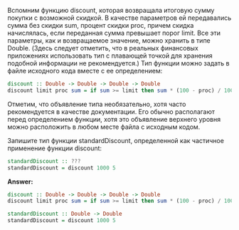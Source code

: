 Вспомним функцию discount, которая возвращала итоговую сумму покупки с возможной скидкой.
В качестве параметров ей передавались сумма без скидки sum, процент скидки proc, причем скидка начислялась,
если переданная сумма превышает порог limit. Все эти параметры, как и возвращаемое значение, можно хранить в типе Double.
(Здесь следует отметить, что в реальных финансовых приложениях использовать тип с плавающей точкой для хранения подобной информации не рекомендуется.)
Тип функции можно задать в файле исходного кода вместе с ее определением:

```haskell
discount :: Double -> Double -> Double -> Double
discount limit proc sum = if sum >= limit then sum * (100 - proc) / 100 else sum
```

Отметим, что объявление типа необязательно, хотя часто рекомендуется в качестве документации. Его обычно располагают перед определением функции, хотя это объявление верхнего уровня можно расположить в любом месте файла с исходным кодом.

Запишите тип функции standardDiscount, определенной как частичное применение функции discount:

```haskell
standardDiscount :: ???
standardDiscount = discount 1000 5 
```

**Answer:**

```haskell
discount :: Double -> Double -> Double -> Double
discount limit proc sum = if sum >= limit then sum * (100 - proc) / 100 else sum

standardDiscount :: Double -> Double
standardDiscount = discount 1000 5
```
